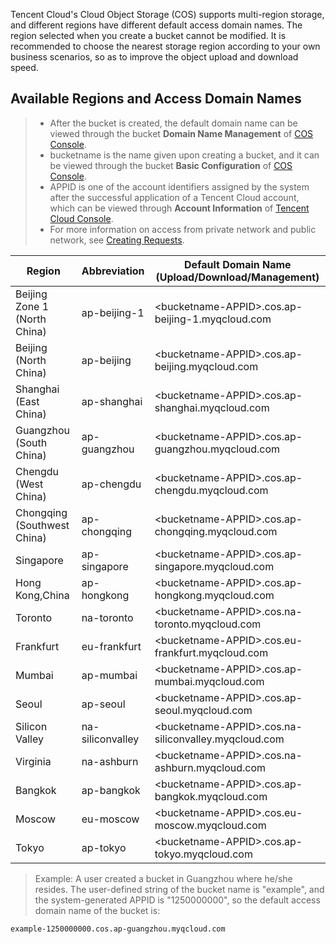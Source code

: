 Tencent Cloud's Cloud Object Storage (COS) supports multi-region storage, and different regions have different default access domain names. The region selected when you create a bucket cannot be modified. It is recommended to choose the nearest storage region according to your own business scenarios, so as to improve the object upload and download speed.

## Available Regions and Access Domain Names
>
>- After the bucket is created, the default domain name can be viewed through the bucket **Domain Name Management** of [COS Console](https://console.cloud.tencent.com/cos5).
>- bucketname is the name given upon creating a bucket, and it can be viewed through the bucket **Basic Configuration** of [COS Console](https://console.cloud.tencent.com/cos5).
>- APPID is one of the account identifiers assigned by the system after the successful application of a Tencent Cloud account, which can be viewed through **Account Information** of [Tencent Cloud Console](https://console.cloud.tencent.com).
>- For more information on access from private network and public network, see [Creating Requests](https://intl.cloud.tencent.com/document/product/436/30613).

| Region | Abbreviation | Default Domain Name (Upload/Download/Management) |
| -------- | ------------ | ---------------------------------------- |
| Beijing Zone 1 (North China) | ap-beijing-1 | &lt;bucketname-APPID&gt;.cos.ap-beijing-1.myqcloud.com |
| Beijing (North China) | ap-beijing   | &lt;bucketname-APPID&gt;.cos.ap-beijing.myqcloud.com |
| Shanghai (East China) | ap-shanghai  | &lt;bucketname-APPID&gt;.cos.ap-shanghai.myqcloud.com |
| Guangzhou (South China) | ap-guangzhou | &lt;bucketname-APPID&gt;.cos.ap-guangzhou.myqcloud.com |
| Chengdu (West China) | ap-chengdu   | &lt;bucketname-APPID&gt;.cos.ap-chengdu.myqcloud.com |
| Chongqing (Southwest China) | ap-chongqing | <bucketname-APPID&gt;.cos.ap-chongqing.myqcloud.com |
| Singapore | ap-singapore | &lt;bucketname-APPID&gt;.cos.ap-singapore.myqcloud.com |
| Hong Kong,China | ap-hongkong  | &lt;bucketname-APPID&gt;.cos.ap-hongkong.myqcloud.com |
| Toronto | na-toronto   | &lt;bucketname-APPID&gt;.cos.na-toronto.myqcloud.com |
| Frankfurt | eu-frankfurt | &lt;bucketname-APPID&gt;.cos.eu-frankfurt.myqcloud.com |
| Mumbai | ap-mumbai    | <bucketname-APPID&gt;.cos.ap-mumbai.myqcloud.com |
| Seoul | ap-seoul     | <bucketname-APPID&gt;.cos.ap-seoul.myqcloud.com |
| Silicon Valley | na-siliconvalley     | <bucketname-APPID&gt;.cos.na-siliconvalley.myqcloud.com |
| Virginia | na-ashburn     | <bucketname-APPID&gt;.cos.na-ashburn.myqcloud.com |
| Bangkok | ap-bangkok     | <bucketname-APPID&gt;.cos.ap-bangkok.myqcloud.com |
| Moscow | eu-moscow     | <bucketname-APPID&gt;.cos.eu-moscow.myqcloud.com |
| Tokyo |ap-tokyo  |     <bucketname-APPID&gt;.cos.ap-tokyo.myqcloud.com |

> Example:
> A user created a bucket in Guangzhou where he/she resides. The user-defined string of the bucket name is "example", and the system-generated APPID is "1250000000", so the default access domain name of the bucket is:
```
example-1250000000.cos.ap-guangzhou.myqcloud.com
```

